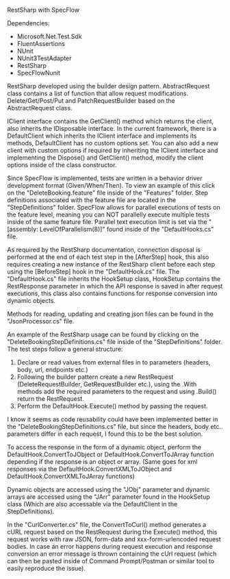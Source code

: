 RestSharp with SpecFlow

Dependencies: 
- Microsoft.Net.Test.Sdk
- FluentAssertions
- NUnit
- NUnit3TestAdapter
- RestSharp
- SpecFlowNunit

RestSharp developed using the builder design pattern. 
AbstractRequest class contains a list of function that allow request modifications.
Delete/Get/Post/Put and PatchRequestBuilder based on the AbstractRequest class.

IClient interface contains the GetClient() method which returns the client, also inherits the IDisposable interface.
In the current framework, there is a DefaultClient which inherits the IClient interface and implements its methods, DefaultClient has no custom options set.
You can also add a new client with custom options if required by inheriting the IClient interface and implementing the Dispose() and GetClient() method, modify the client options inside of the class constructor.

Since SpecFlow is implemented, tests are written in a behavior driver development format (Given/When/Then).
To view an example of this click on the "DeleteBooking.feature" file inside of the "Features" folder.
Step definitions associated with the feature file are located in the "StepDefinitions" folder.
SpecFlow allows for parallel executions of tests on the feature level, meaning you can NOT parallelly execute multiple tests inside of the same feature file.
Parallel text execution limit is set via the "[assembly: LevelOfParallelism(8)]" found inside of the "DefaultHooks.cs" file.

As required by the RestSharp documentation, connection disposal is performed at the end of each test step in the [AfterStep] hook, this also requires creating a new instance of the RestSharp client before each step using the [BeforeStep] hook in the "DefaultHook.cs" file.
The "DefaultHook.cs" file inherits the HookSetup class, HookSetup contains the RestResponse parameter in which the API response is saved in after request executions, this class also contains functions for response conversion into dynamic objects.

Methods for reading, updating and creating json files can be found in the "JsonProcessor.cs" file.

An example of the RestSharp usage can be found by clicking on the "DeleteBookingStepDefinitions.cs" file inside of the "StepDefinitions" folder.
The test steps follow a general structure: 
1. Declare or read values from external files in to parameters (headers, body, url, endpoints etc.)
2. Following the builder pattern create a new RestRequest (DeleteRequestBuilder, GetRequestBuilder etc.), using the .With methods add the required parameters to the request and using .Build() return the RestRequest.
3. Perform the DefaultHook.Execute() method by passing the request.

I know it seems as code reusability could have been implemented better in the "DeleteBookingStepDefinitions.cs" file, but since the headers, body etc.. parameters differ in each request, I found this to be the best solution.

To access the response in the form of a dynamic object, perform the DefaultHook.ConvertToJObject or DefaultHook.ConvertToJArray function depending if the response is an object or array. (Same goes for xml responses via the DefaultHook.ConvertXMLToJObject and DefaultHook.ConvertXMLToJArray functions)

Dynamic objects are accessed using the "JObj" parameter and dynamic arrays are accessed using the "JArr" parameter found in the HookSetup class (Which are also accessable via the DefaultClient in the StepDefinitions).

In the "CurlConverter.cs" file, the ConvertToCurl() method generates a cURL request based on the RestRequest during the Execute() method, this request works with raw JSON, form-data and xxx-form-urlencoded request bodies. In case an error happens during request execution and response conversion an error message is thrown containing the cUrl request (which can then be pasted inside of Command Prompt/Postman or similar tool to easily reproduce the issue).